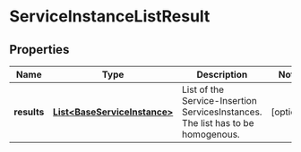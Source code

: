 # ServiceInstanceListResult

## Properties
Name | Type | Description | Notes
------------ | ------------- | ------------- | -------------
**results** | [**List&lt;BaseServiceInstance&gt;**](BaseServiceInstance.md) | List of the Service-Insertion ServicesInstances. The list has to be homogenous. |  [optional]
